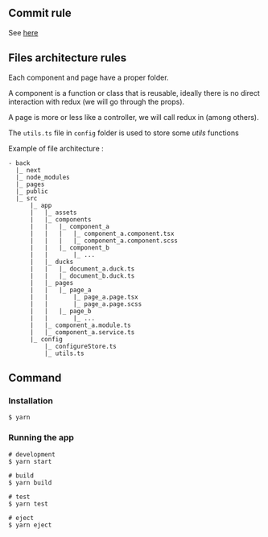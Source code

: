 ## Commit rule

See [here](https://github.com/bouteillerAlan/Commit-Rule)

## Files architecture rules

Each component and page have a proper folder.

A component is a function or class that is reusable, ideally there is no direct interaction with redux (we will go through the props). 

A page is more or less like a controller, we will call redux in (among others). 

The ``utils.ts`` file in ``config`` folder is used to store some *utils* functions

Example of file architecture : 
```
- back
  |_ next
  |_ node_modules
  |_ pages
  |_ public
  |_ src
      |_ app
      |   |_ assets
      |   |_ components
      |   |   |_ component_a
      |   |   |   |_ component_a.component.tsx
      |   |   |   |_ component_a.component.scss
      |   |   |_ component_b
      |   |       |_ ...    
      |   |_ ducks
      |   |   |_ document_a.duck.ts
      |   |   |_ document_b.duck.ts
      |   |_ pages
      |   |   |_ page_a
      |   |       |_ page_a.page.tsx
      |   |       |_ page_a.page.scss
      |   |   |_ page_b
      |   |       |_ ...      
      |   |_ component_a.module.ts
      |   |_ component_a.service.ts
      |_ config
          |_ configureStore.ts
          |_ utils.ts
```

## Command
### Installation

```
$ yarn
```

### Running the app
```
# development
$ yarn start

# build
$ yarn build

# test
$ yarn test

# eject
$ yarn eject
```
